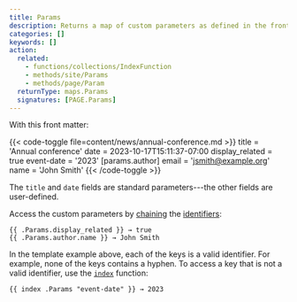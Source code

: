 ```yaml
---
title: Params
description: Returns a map of custom parameters as defined in the front matter of the given page.
categories: []
keywords: []
action:
  related:
    - functions/collections/IndexFunction
    - methods/site/Params
    - methods/page/Param
  returnType: maps.Params
  signatures: [PAGE.Params]
---
```


With this front matter:

{{< code-toggle file=content/news/annual-conference.md >}}
title = 'Annual conference'
date = 2023-10-17T15:11:37-07:00
display_related = true
event-date = '2023'
[params.author]
  email = 'jsmith@example.org'
  name = 'John Smith'
{{< /code-toggle >}}

The `title` and `date` fields are standard parameters---the other fields are user-defined.

Access the custom parameters by [chaining] the [identifiers]:

```go-html-template
{{ .Params.display_related }} → true
{{ .Params.author.name }} → John Smith
```

In the template example above, each of the keys is a valid identifier. For example, none of the keys contains a hyphen. To access a key that is not a valid identifier, use the [`index`] function:

```go-html-template
{{ index .Params "event-date" }} → 2023
```
[`index`]: /functions/collections/indexfunction
[chaining]: /getting-started/glossary/#chain
[identifiers]: /getting-started/glossary/#identifier
